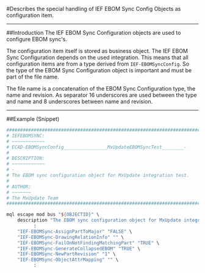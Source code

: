 <!--
 *
 *  This file is part of MxUpdate <http://www.mxupdate.org>.
 *
 *  MxUpdate is a deployment tool for a PLM platform to handle
 *  administration objects as single update files (configuration item).
 *
 *  Copyright (C) 2008-2016 The MxUpdate Team
 *
 *  The Manual of MxUpdate is licensed under a CC BY-NC-SA 4.0 license
 *  (Creative Commons Attribution-NonCommercial-ShareAlike 4.0 
 *  International 4.0 license).
 *
 *  You should have received a copy of the license along with this
 *  work. If not, see <http://creativecommons.org/licenses/by-nc-sa/4.0/>.
 *
-->

#Describes the special handling of IEF EBOM Sync Config Objects as configuration item.

----
##Introduction
The IEF EBOM Sync Configuration objects are used to configure EBOM sync's.

The configuration item itself is stored as business object. The IEF EBOM Sync Configuration depends on the used integration. This means that all configuration items are from a type derived from `IEF-EBOMSyncConfig`. So the type of the EBOM Sync Configuration object is important and must be part of the file name.

The file name is a concatenation of the EBOM Sync Configuration type, the name and revision. As separator 16 underscores are used between the type and name and 8 underscores between name and revision.


----
##Example (Snippet)
```TCL
################################################################################
# IEFEBOMSYNC:
# ~~~~~~~~~~~~
# ECAD-EBOMSyncConfig________________MxUpdateEBOMSyncTest________-
#
# DESCRIPTION:
# ~~~~~~~~~~~~
# -
# The EBOM sync configuration object for MxUpdate integration test.
#
# AUTHOR:
# ~~~~~~~
# The MxUpdate Team
################################################################################

mql escape mod bus "${OBJECTID}" \
    description "The EBOM sync configuration object for MxUpdate integration test." \
          :
    "IEF-EBOMSync-AssignPartToMajor" "FALSE" \
    "IEF-EBOMSync-DrawingRelationInfo" "" \
    "IEF-EBOMSync-FailOnNotFindingMatchingPart" "TRUE" \
    "IEF-EBOMSync-GenerateCollapsedEBOM" "TRUE" \
    "IEF-EBOMSync-NewPartRevision" "1" \
    "IEF-EBOMSync-ObjectAttrMapping" "" \
          :
```
